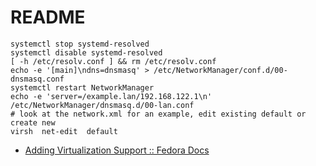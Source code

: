 # README

```
systemctl stop systemd-resolved
systemctl disable systemd-resolved
[ -h /etc/resolv.conf ] && rm /etc/resolv.conf
echo -e '[main]\ndns=dnsmasq' > /etc/NetworkManager/conf.d/00-dnsmasq.conf
systemctl restart NetworkManager
echo -e 'server=/example.lan/192.168.122.1\n' /etc/NetworkManager/dnsmasq.d/00-lan.conf
# look at the network.xml for an example, edit existing default or create new
virsh  net-edit  default
```

- [Adding Virtualization Support :: Fedora Docs](https://docs.fedoraproject.org/en-US/fedora-server/virtualization/installation/)
